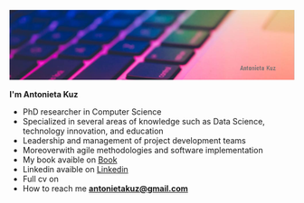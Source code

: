 
![](assets/portada.png)

**I'm Antonieta Kuz**
- PhD researcher in Computer Science
- Specialized in several areas of knowledge such as Data Science, technology innovation, and education
- Leadership and management of project development teams 
- Moreoverwith agile methodologies and software implementation
- My book avaible on [Book](https://https://books.google.com.ar/books?id=G9qLDwAAQBAJ&printsec=frontcover&redir_esc=y#v=onepage&q&f=false)
- Linkedin avaible on [Linkedin](https://https://www.linkedin.com/in/antonietakuz/)
- Full cv on [](https://https://www.linkedin.com/in/antonietakuz/)
- How to reach me **antonietakuz@gmail.com**



